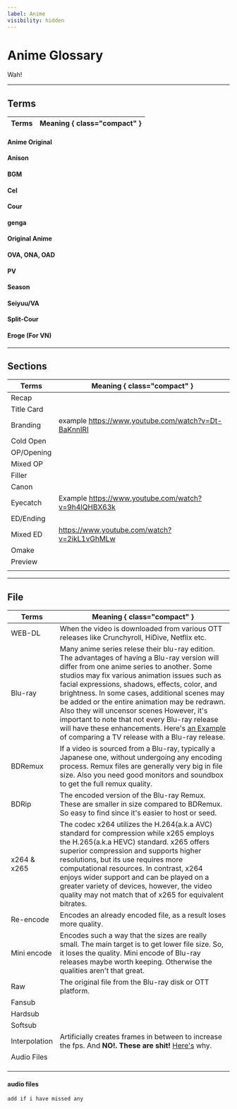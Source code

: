 ```yaml
---
label: Anime
visibility: hidden
---
```



# Anime Glossary
Wah!

___
## Terms

| Terms     | Meaning { class="compact" } |
| ------ | ------ |

#### Anime Original

#### Anison

#### BGM

#### Cel

#### Cour

####  genga

#### Original Anime

#### OVA, ONA, OAD

#### PV

#### Season

#### Seiyuu/VA

#### Split-Cour

#### Eroge (For VN)

___

## Sections

| Terms     | Meaning { class="compact" } |
| ------ | ------ |
|  Recap  |      |
|  Title Card  |      |
|  Branding  |   example https://www.youtube.com/watch?v=Dt-BaKnnIRI   |
|  Cold Open  |      |
|  OP/Opening  |      |
|  Mixed OP  |      |
|  Filler  |      |
|  Canon  |      |
|  Eyecatch  |  Example https://www.youtube.com/watch?v=9h4IQHBX63k    |
|  ED/Ending  |      |
|  Mixed ED  |   https://www.youtube.com/watch?v=2ikL1vGhMLw   |
|  Omake  |      |
|  Preview  |      |
|    |      |

___
## File

| Terms     | Meaning { class="compact" } |
| ------ | ------ |
|  WEB-DL  |  When the video is downloaded from various OTT releases like Crunchyroll, HiDive, Netflix etc.  |
|  Blu-ray  |   Many anime series relese their blu-ray edition. The advantages of having a Blu-ray version will differ from one anime series to another. Some studios may fix various animation issues such as facial expressions, shadows, effects, color, and brightness. In some cases, additional scenes may be added or the entire animation may be redrawn. Also they will uncensor  scenes However, it's important to note that not every Blu-ray release will have these enhancements. Here's [an Example](https://www.youtube.com/watch?v=bdGXb41_KYk) of comparing a TV release with a Blu-ray release.  |
|  BDRemux  |   If a video is sourced from a Blu-ray, typically a Japanese one, without undergoing any encoding process. Remux files are generally very big in file size. Also you need good monitors and soundbox to get the full remux quality.   |
|  BDRip  |   The encoded version of the Blu-ray Remux. These are smaller in size compared to BDRemux. So easy to find since it's easier to host or seed.   |
|  x264 & x265  |   The codec x264 utilizes the H.264(a.k.a AVC) standard for compression while x265 employs the H.265(a.k.a HEVC) standard. x265 offers superior compression and supports higher resolutions, but its use requires more computational resources. In contrast, x264 enjoys wider support and can be played on a greater variety of devices, however, the video quality may not match that of x265 for equivalent bitrates.   |
|  Re-encode  |  Encodes an already encoded file, as a result loses more quality.  |
|  Mini encode  |   Encodes such a way that the sizes are really small. The main target is to get lower file size. So, it loses the quality. Mini encode of Blu-ray releases maybe worth keeping. Otherwise the qualities aren't that great.   |
|  Raw  |   The original file from the Blu-ray disk or OTT platform.   |
|  Fansub  |      |
|  Hardsub  |      |
|  Softsub  |      |
|  Interpolation  |   Artificially creates frames in between to increase the fps. And **NO!. These are shit!** [Here's](https://www.youtube.com/watch?v=_KRb_qV9P4g) why.  |
|  Audio Files  |      |
|    |      |
|    |      |
|    |      |


#### audio files

`add if i have missed any`